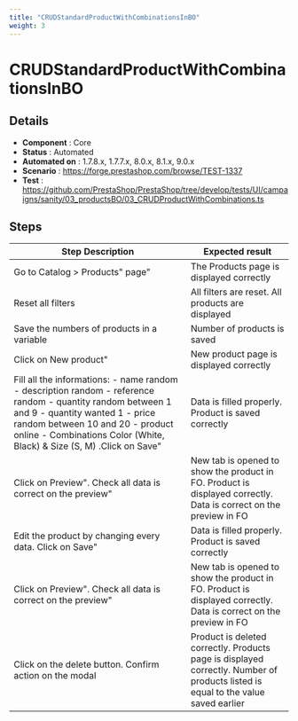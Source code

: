 ```yaml
---
title: "CRUDStandardProductWithCombinationsInBO"
weight: 3
---
```


# CRUDStandardProductWithCombinationsInBO
## Details
* **Component** : Core
* **Status** : Automated
* **Automated on** : 1.7.8.x, 1.7.7.x, 8.0.x, 8.1.x, 9.0.x
* **Scenario** : https://forge.prestashop.com/browse/TEST-1337
* **Test** : https://github.com/PrestaShop/PrestaShop/tree/develop/tests/UI/campaigns/sanity/03_productsBO/03_CRUDProductWithCombinations.ts

## Steps
| Step Description | Expected result |
| ----- | ----- |
| Go to Catalog > Products" page" | The Products page is displayed correctly |
| Reset all filters | All filters are reset. All products are displayed |
| Save the numbers of products in a variable | Number of products is saved |
| Click on New product" | New product page is displayed correctly |
| Fill all the informations: - name random - description random - reference random - quantity random between 1 and 9 - quantity wanted 1 - price random between 10 and 20 - product online - Combinations Color (White, Black) & Size (S, M) .Click on Save" | Data is filled properly. Product is saved correctly |
| Click on Preview". Check all data is correct on the preview" | New tab is opened to show the product in FO. Product is displayed correctly. Data is correct on the preview in FO |
| Edit the product by changing every data. Click on Save" | Data is filled properly. Product is saved correctly |
| Click on Preview". Check all data is correct on the preview" | New tab is opened to show the product in FO. Product is displayed correctly. Data is correct on the preview in FO |
| Click on the delete button. Confirm action on the modal | Product is deleted correctly. Products page is displayed correctly. Number of products listed is equal to the value saved earlier |